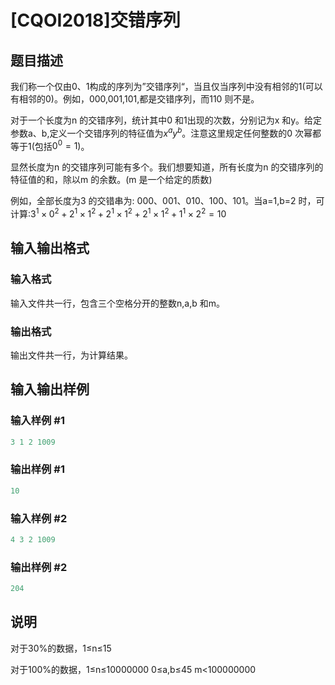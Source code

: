 # [CQOI2018]交错序列

## 题目描述

我们称一个仅由0、1构成的序列为”交错序列“，当且仅当序列中没有相邻的1(可以有相邻的0)。例如，000,001,101,都是交错序列，而110 则不是。

对于一个长度为n 的交错序列，统计其中0 和1出现的次数，分别记为x 和y。给定参数a、b,定义一个交错序列的特征值为$x^ay^b$。注意这里规定任何整数的0 次幂都等于1(包括$0^0=1$)。

显然长度为n 的交错序列可能有多个。我们想要知道，所有长度为n 的交错序列的特征值的和，除以m 的余数。(m 是一个给定的质数)

例如，全部长度为3 的交错串为: 000、001、010、100、101。当a=1,b=2 时，可计算:$3^1\times0^2+2^1\times1^2+2^1\times1^2+2^1\times1^2+1^1\times2^2=10$

## 输入输出格式

### 输入格式

输入文件共一行，包含三个空格分开的整数n,a,b 和m。

### 输出格式

输出文件共一行，为计算结果。

## 输入输出样例

### 输入样例 #1

```cpp
3 1 2 1009
```


### 输出样例 #1

```cpp
10
```


### 输入样例 #2

```cpp
4 3 2 1009
```


### 输出样例 #2

```cpp
204
```


## 说明

对于30%的数据，1≤n≤15

对于100%的数据，1≤n≤10000000 0≤a,b≤45 m<100000000

